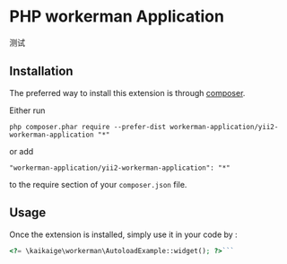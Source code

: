 PHP workerman Application
=========================
测试

Installation
------------

The preferred way to install this extension is through [composer](http://getcomposer.org/download/).

Either run

```
php composer.phar require --prefer-dist workerman-application/yii2-workerman-application "*"
```

or add

```
"workerman-application/yii2-workerman-application": "*"
```

to the require section of your `composer.json` file.


Usage
-----

Once the extension is installed, simply use it in your code by  :

```php
<?= \kaikaige\workerman\AutoloadExample::widget(); ?>```